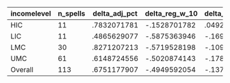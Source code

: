incomelevel|n_spells|delta_adj_pct|delta_reg_w_10|delta_reg_w_20|delta_reg_w_30|delta_reg_w_40|delta_reg_w_50|delta_reg_w_60|delta_reg_w_70|delta_reg_w_80|delta_reg_w_90
---|---|---|---|---|---|---|---|---|---|---|---
HIC|11|.7832071781|-.1528701782|.0492232181|.1442750245|.4617568851|.5742874146|.7144083381|.7144083381|.9230068922|2.989532232
LIC|11|.4865629077|-.5875363946|-.1699390411|-.0896492004|-.0854110718|.1339449137|.6527267694|.7571762204|1.345901489|1.657662988
LMC|30|.8271207213|-.5719528198|-.1098439172|-.0193285253|.5525708795|1.047798157|1.203983307|1.788669586|2.245892048|2.936262608
UMC|61|.6148724556|-.5020874143|-.1785914153|.0972191915|.4156391025|.6258043647|.9023186564|1.250891089|1.620772004|2.687920809
Overall|113|.6751177907|-.4949592054|-.1373209506|.052667249|.4077072144|.6849430799|.9398179054|1.293379426|1.692051768|2.682922125
